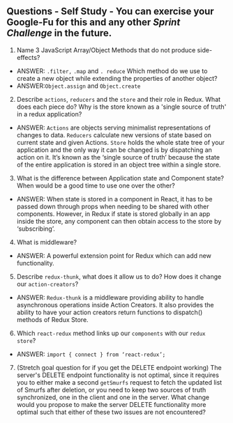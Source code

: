 ## Questions - Self Study - You can exercise your Google-Fu for this and any other _Sprint Challenge_ in the future.

1.  Name 3 JavaScript Array/Object Methods that do not produce side-effects? 
*   ANSWER: `.filter,` `.map` and `. reduce` 
Which method do we use to create a new object while extending the properties of another object?
*   ANSWER:`Object.assign` and `Object.create`

2.  Describe `actions`, `reducers` and the `store` and their role in Redux. What does each piece do? Why is the store known as a 'single source of truth' in a redux application?
*   ANSWER: `Actions` are objects serving minimalist representations of changes to data. `Reducers` calculate new versions of state based on current state and given Actions. `Store` holds the whole state tree of your application and the only way it can be changed is by dispatching an action on it. It’s known as the ‘single source of truth’ because the state of the entire application is stored in an object tree within a single store.

3.  What is the difference between Application state and Component state? When would be a good time to use one over the other?
*   ANSWER: When state is stored in a component in React, it has to be passed down through props when needing to be shared with other components. However, in Redux if state is stored globally in an app inside the store, any component can then obtain access to the store by ‘subscribing’. 

4.  What is middleware?
*   ANSWER: A powerful extension point for Redux which can add new functionality.

5.  Describe `redux-thunk`, what does it allow us to do? How does it change our `action-creators`?
*   ANSWER: `Redux-thunk` is a middleware providing ability to handle asynchronous operations inside Action Creators. It also provides the ability to have your action creators return functions to dispatch() methods of Redux Store. 

6.  Which `react-redux` method links up our `components` with our `redux store`?
*   ANSWER: `import { connect } from ‘react-redux’;`

7. (Stretch goal question for if you get the DELETE endpoint working) The server's DELETE endpoint functionality is not optimal, since it requires you to either make a second `getSmurfs` request to fetch the updated list of Smurfs after deletion, or you need to keep two sources of truth synchronized, one in the client and one in the server. What change would you propose to make the server DELETE functionality more optimal such that either of these two issues are not encountered?